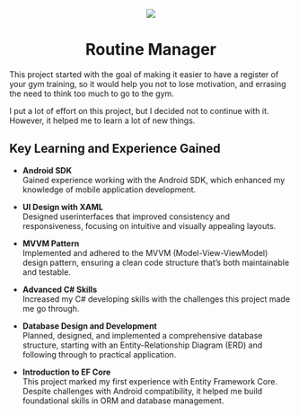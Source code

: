 <p align="center">
<img src="https://img.shields.io/badge/STATUS-DISCONTINUED-red"/>
</p>

<h1 align="center">Routine Manager</h1>
<p>This project started with the goal of making it easier to have a register of your gym training, so it would help you not to lose motivation, and errasing the need to think too much to go to the gym.</p>
<p>I put a lot of effort on this project, but I decided not to continue with it. However, it helped me to learn a lot of new things.</p>

<h2>Key Learning and Experience Gained</h2>

- **Android SDK**  
  Gained experience working with the Android SDK, which enhanced my knowledge of mobile application development.

- **UI Design with XAML**  
  Designed userinterfaces that improved consistency and responsiveness, focusing on intuitive and visually appealing layouts.

- **MVVM Pattern**  
  Implemented and adhered to the MVVM (Model-View-ViewModel) design pattern, ensuring a clean code structure that’s both maintainable and testable.

- **Advanced C# Skills**  
  Increased my C# developing skills with the challenges this project made me go through.

- **Database Design and Development**  
  Planned, designed, and implemented a comprehensive database structure, starting with an Entity-Relationship Diagram (ERD) and following through to practical application.

- **Introduction to EF Core**  
  This project marked my first experience with Entity Framework Core. Despite challenges with Android compatibility, it helped me build foundational skills in ORM and database management.


